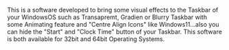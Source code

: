 This is a software developed to bring some visual effects to the Taskbar of your WindowsOS such as Transapremt, Gradien or Blurry Taskbar with some Animating feature and "Centre Align Icons" like Windows11...also you can hide the "Start" and "Clock Time" button of your Taskbar.
This software is both available for 32bit and 64bit Operating Systems.
